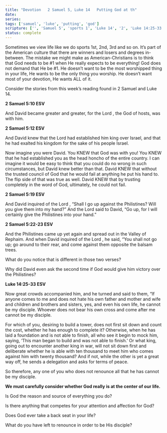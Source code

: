 ```yaml
---
title: "Devotion   2 Samuel 5, Luke 14   Putting God at th"
date: 
series: 
tags: ['samuel', 'luke', 'putting', 'god']
scripture: ['', 'Samuel 5', 'sports 1', 'Luke 14', '2', 'Luke 14:25-33', 'in 2', 'Samuel 5:22-23']
status: complete
---
```


Sometimes we view life like we do sports 1st, 2nd, 3rd and so on. It’s part of the American culture that there are winners and losers and degrees in-between. The mistake we might make as American-Christians is to think that God needs to be #1 when He really expects to be everything! God does not demand that He be #1. He doesn’t want to be the most worshipped thing in your life, He wants to be the only thing you worship. He doesn’t want most of your devotion, He wants ALL of it.

Consider the stories from this week’s reading found in 2 Samuel and Luke 14.

**2 Samuel 5:10 ESV**

And David became greater and greater, for the Lord , the God of hosts, was with him.

**2 Samuel 5:12 ESV**

And David knew that the Lord had established him king over Israel, and that he had exalted his kingdom for the sake of his people Israel.

Now imagine you were David. You KNEW that God was with you! You KNEW that he had established you as the head honcho of the entire country. I can imagine it would be easy to think that you could do no wrong in such circumstances, but David knew better than that. David KNEW that without the trusted council of God that he would fail at anything he put his hand to. The flip side of that was true as well. David KNEW that by trusting completely in the word of God, ultimately, he could not fail.

**2 Samuel 5:19 ESV**

And David inquired of the Lord , “Shall I go up against the Philistines? Will you give them into my hand?” And the Lord said to David, “Go up, for I will certainly give the Philistines into your hand.”

**2 Samuel 5:22-23 ESV**

And the Philistines came up yet again and spread out in the Valley of Rephaim. And when David inquired of the Lord , he said, “You shall not go up; go around to their rear, and come against them opposite the balsam trees.

What do you notice that is different in those two verses?

Why did David even ask the second time if God would give him victory over the Philistines?

**Luke 14:25-33 ESV**

Now great crowds accompanied him, and he turned and said to them, “If anyone comes to me and does not hate his own father and mother and wife and children and brothers and sisters, yes, and even his own life, he cannot be my disciple. Whoever does not bear his own cross and come after me cannot be my disciple.

For which of you, desiring to build a tower, does not first sit down and count the cost, whether he has enough to complete it? Otherwise, when he has laid a foundation and is not able to finish, all who see it begin to mock him, saying, ‘This man began to build and was not able to finish.’ Or what king, going out to encounter another king in war, will not sit down first and deliberate whether he is able with ten thousand to meet him who comes against him with twenty thousand? And if not, while the other is yet a great way off, he sends a delegation and asks for terms of peace.

So therefore, any one of you who does not renounce all that he has cannot be my disciple.

**We must carefully consider whether God really is at the center of our life.**

Is God the reason and source of everything you do?

Is there anything that competes for your attention and affection for God?

Does God ever take a back seat in your life?

What do you have left to renounce in order to be His disciple?